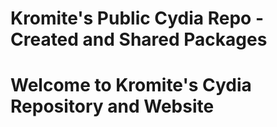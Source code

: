 # Kromite's Public Cydia Repo - Created and Shared Packages
# Welcome to Kromite's Cydia Repository and Website

